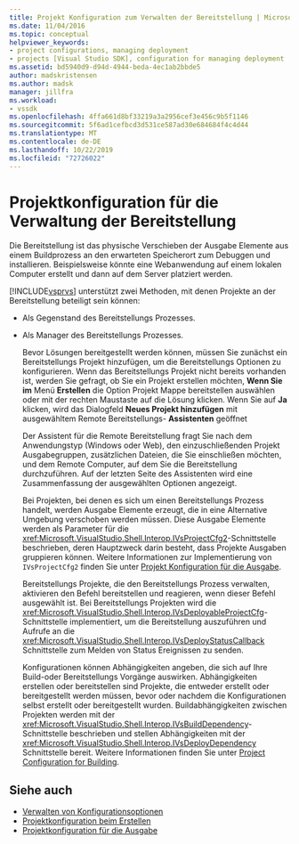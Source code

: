 ```yaml
---
title: Projekt Konfiguration zum Verwalten der Bereitstellung | Microsoft-Dokumentation
ms.date: 11/04/2016
ms.topic: conceptual
helpviewer_keywords:
- project configurations, managing deployment
- projects [Visual Studio SDK], configuration for managing deployment
ms.assetid: bd5940d9-d94d-4944-beda-4ec1ab2bbde5
author: madskristensen
ms.author: madsk
manager: jillfra
ms.workload:
- vssdk
ms.openlocfilehash: 4ffa661d8bf33219a3a2956cef3e456c9b5f1146
ms.sourcegitcommit: 5f6ad1cefbcd3d531ce587ad30e684684f4c4d44
ms.translationtype: MT
ms.contentlocale: de-DE
ms.lasthandoff: 10/22/2019
ms.locfileid: "72726022"
---
```

# <a name="project-configuration-for-managing-deployment"></a>Projektkonfiguration für die Verwaltung der Bereitstellung
Die Bereitstellung ist das physische Verschieben der Ausgabe Elemente aus einem Buildprozess an den erwarteten Speicherort zum Debuggen und installieren. Beispielsweise könnte eine Webanwendung auf einem lokalen Computer erstellt und dann auf dem Server platziert werden.

 [!INCLUDE[vsprvs](../../code-quality/includes/vsprvs_md.md)] unterstützt zwei Methoden, mit denen Projekte an der Bereitstellung beteiligt sein können:

- Als Gegenstand des Bereitstellungs Prozesses.

- Als Manager des Bereitstellungs Prozesses.

  Bevor Lösungen bereitgestellt werden können, müssen Sie zunächst ein Bereitstellungs Projekt hinzufügen, um die Bereitstellungs Optionen zu konfigurieren. Wenn das Bereitstellungs Projekt nicht bereits vorhanden ist, werden Sie gefragt, ob Sie ein Projekt erstellen möchten, **Wenn Sie im** Menü **Erstellen** die Option Projekt Mappe bereitstellen auswählen oder mit der rechten Maustaste auf die Lösung klicken. Wenn Sie auf **Ja** klicken, wird das Dialogfeld **Neues Projekt hinzufügen** mit ausgewähltem Remote Bereitstellungs- **Assistenten** geöffnet

  Der Assistent für die Remote Bereitstellung fragt Sie nach dem Anwendungstyp (Windows oder Web), den einzuschließenden Projekt Ausgabegruppen, zusätzlichen Dateien, die Sie einschließen möchten, und dem Remote Computer, auf dem Sie die Bereitstellung durchzuführen. Auf der letzten Seite des Assistenten wird eine Zusammenfassung der ausgewählten Optionen angezeigt.

  Bei Projekten, bei denen es sich um einen Bereitstellungs Prozess handelt, werden Ausgabe Elemente erzeugt, die in eine Alternative Umgebung verschoben werden müssen. Diese Ausgabe Elemente werden als Parameter für die <xref:Microsoft.VisualStudio.Shell.Interop.IVsProjectCfg2>-Schnittstelle beschrieben, deren Hauptzweck darin besteht, dass Projekte Ausgaben gruppieren können. Weitere Informationen zur Implementierung von `IVsProjectCfg2` finden Sie unter [Projekt Konfiguration für die Ausgabe](../../extensibility/internals/project-configuration-for-output.md).

  Bereitstellungs Projekte, die den Bereitstellungs Prozess verwalten, aktivieren den Befehl bereitstellen und reagieren, wenn dieser Befehl ausgewählt ist. Bei Bereitstellungs Projekten wird die <xref:Microsoft.VisualStudio.Shell.Interop.IVsDeployableProjectCfg>-Schnittstelle implementiert, um die Bereitstellung auszuführen und Aufrufe an die <xref:Microsoft.VisualStudio.Shell.Interop.IVsDeployStatusCallback> Schnittstelle zum Melden von Status Ereignissen zu senden.

  Konfigurationen können Abhängigkeiten angeben, die sich auf Ihre Build-oder Bereitstellungs Vorgänge auswirken. Abhängigkeiten erstellen oder bereitstellen sind Projekte, die entweder erstellt oder bereitgestellt werden müssen, bevor oder nachdem die Konfigurationen selbst erstellt oder bereitgestellt wurden. Buildabhängigkeiten zwischen Projekten werden mit der <xref:Microsoft.VisualStudio.Shell.Interop.IVsBuildDependency>-Schnittstelle beschrieben und stellen Abhängigkeiten mit der <xref:Microsoft.VisualStudio.Shell.Interop.IVsDeployDependency> Schnittstelle bereit. Weitere Informationen finden Sie unter [Project Configuration for Building](../../extensibility/internals/project-configuration-for-building.md).

## <a name="see-also"></a>Siehe auch
- [Verwalten von Konfigurationsoptionen](../../extensibility/internals/managing-configuration-options.md)
- [Projektkonfiguration beim Erstellen](../../extensibility/internals/project-configuration-for-building.md)
- [Projektkonfiguration für die Ausgabe](../../extensibility/internals/project-configuration-for-output.md)